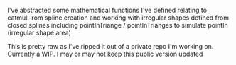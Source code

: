 I've abstracted some mathematical functions I've defined relating to catmull-rom spline creation and working with irregular shapes defined from closed splines including pointInTriange / pointInTrianges to simulate pointIn (irregular shape area)

This is pretty raw as I've ripped it out of a private repo I'm working on. Currently a WIP. I may or may not keep this public version updated
